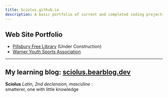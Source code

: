 ```yaml
---
title: Sciolus.github.io
description: A basic portfolio of current and completed coding projects.
---
```

## Web Site Portfolio
- [Pillsbury Free Library](https://pfl.warnernh.gov/) (Under Construction)
- [Warner Youth Sports Association](https://warnersports.org/)

---
My learning blog: [sciolus.bearblog.dev](https://sciolus.bearblog.dev/)
---
**Sciolus** _Latin, 2nd declension, masculine_ : \
smatterer, one with little knowledge
